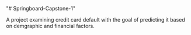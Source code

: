"# Springboard-Capstone-1" 

A project examining credit card default with the goal of predicting it based on demgraphic and financial factors.
